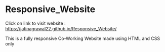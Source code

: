 # Responsive_Website

Click on link to visit website :  https://jatinagrawal22.github.io/Responsive_Website/

This is a fully responsive Co-Working Website made using HTML and CSS only
